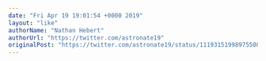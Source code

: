 ```yaml
---
date: "Fri Apr 19 19:01:54 +0000 2019"
layout: "like"
authorName: "Nathan Hebert"
authorUrl: "https://twitter.com/astronate19"
originalPost: "https://twitter.com/astronate19/status/1119315199897550848"
---
```

